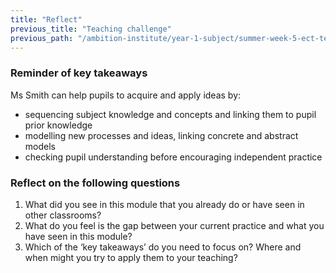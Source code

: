 ```yaml
---
title: "Reflect"
previous_title: "Teaching challenge"
previous_path: "/ambition-institute/year-1-subject/summer-week-5-ect-teaching-challenge"
---
```


### Reminder of key takeaways

Ms Smith can help pupils to acquire and apply ideas by:

- sequencing subject knowledge and concepts and linking them to pupil prior knowledge
- modelling new processes and ideas, linking concrete and abstract models
- checking pupil understanding before encouraging independent practice

### Reflect on the following questions

1. What did you see in this module that you already do or have seen in other classrooms?
2. What do you feel is the gap between your current practice and what you have seen in this module?
3. Which of the ‘key takeaways’ do you need to focus on? Where and when might you try to apply them to your teaching?
